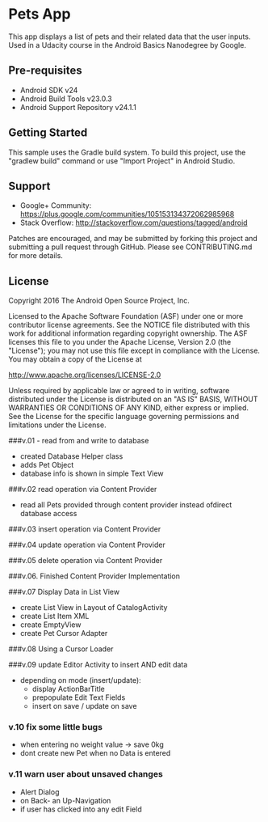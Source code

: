 Pets App
===================================

This app displays a list of pets and their related data that the user inputs.
Used in a Udacity course in the Android Basics Nanodegree by Google.

Pre-requisites
--------------

- Android SDK v24
- Android Build Tools v23.0.3
- Android Support Repository v24.1.1

Getting Started
---------------

This sample uses the Gradle build system. To build this project, use the
"gradlew build" command or use "Import Project" in Android Studio.

Support
-------

- Google+ Community: https://plus.google.com/communities/105153134372062985968
- Stack Overflow: http://stackoverflow.com/questions/tagged/android

Patches are encouraged, and may be submitted by forking this project and
submitting a pull request through GitHub. Please see CONTRIBUTING.md for more details.

License
-------

Copyright 2016 The Android Open Source Project, Inc.

Licensed to the Apache Software Foundation (ASF) under one or more contributor
license agreements.  See the NOTICE file distributed with this work for
additional information regarding copyright ownership.  The ASF licenses this
file to you under the Apache License, Version 2.0 (the "License"); you may not
use this file except in compliance with the License.  You may obtain a copy of
the License at

http://www.apache.org/licenses/LICENSE-2.0

Unless required by applicable law or agreed to in writing, software
distributed under the License is distributed on an "AS IS" BASIS, WITHOUT
WARRANTIES OR CONDITIONS OF ANY KIND, either express or implied.  See the
License for the specific language governing permissions and limitations under
the License.


###v.01 - read from and write to database
* created Database Helper class
* adds Pet Object
* database info is shown in simple Text View

###v.02 read operation via Content Provider
* read all Pets provided through content provider instead ofdirect database access

###v.03 insert operation via Content Provider

###v.04 update operation via Content Provider

###v.05 delete operation via Content Provider

###v.06. Finished Content Provider Implementation

###v.07 Display Data in  List View
* create List View in Layout of CatalogActivity
* create List Item XML
* create EmptyView
* create Pet Cursor Adapter

###v.08 Using a Cursor Loader

###v.09 update Editor Activity to insert AND edit data
* depending on mode (insert/update):
  * display ActionBarTitle
  * prepopulate Edit Text Fields
  * insert on save / update on save

### v.10 fix some little bugs
  * when entering no weight value -> save 0kg
  * dont create new Pet when no Data is entered

### v.11 warn user about unsaved changes
   * Alert Dialog
   * on Back- an Up-Navigation
   * if user has clicked into any edit Field







